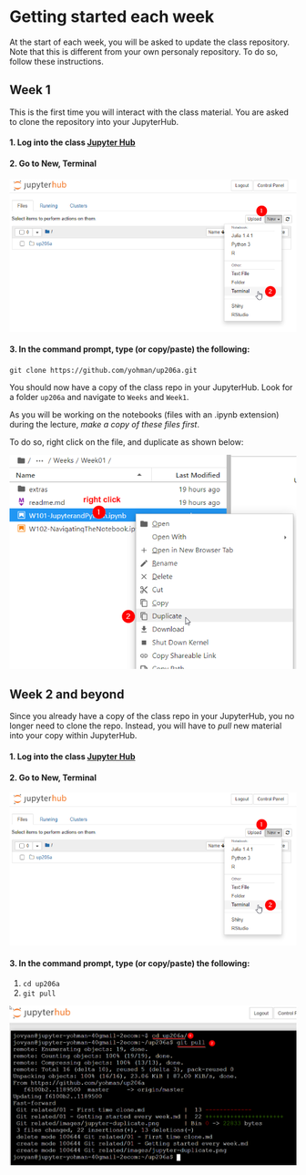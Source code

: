 # Getting started each week
At the start of each week, you will be asked to update the class repository. Note that this is different from your own personaly repository. To do so, follow these instructions.

## Week 1
This is the first time you will interact with the class material. You are asked to clone the repository into your JupyterHub.

#### 1. Log into the class [Jupyter Hub](https://jupyter.idre.ucla.edu/)
#### 2. Go to New, Terminal
<kbd><img src="images/gitterminal.png"></kbd>
#### 3. In the command prompt, type (or copy/paste) the following:

`git clone https://github.com/yohman/up206a.git`

You should now have a copy of the class repo in your JupyterHub. Look for a folder `up206a` and navigate to `Weeks` and `Week1`. 

As you will be working on the notebooks (files with an .ipynb extension) during the lecture, *make a copy of these files first*.

To do so, right click on the file, and duplicate as shown below:

<kbd><img src="images/jupyter-duplicate.png"></kbd>

## Week 2 and beyond
Since you already have a copy of the class repo in your JupyterHub, you no longer need to clone the repo. Instead, you will have to *pull* new material into your copy within JupyterHub.

#### 1. Log into the class [Jupyter Hub](https://jupyter.idre.ucla.edu/)

#### 2. Go to New, Terminal
<kbd><img src="images/gitterminal.png"></kbd>

#### 3. In the command prompt, type (or copy/paste) the following:

1. `cd up206a`
1. `git pull`

<kbd><img src="images/git-pull.png"></kbd>

